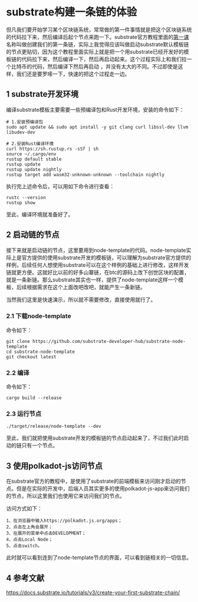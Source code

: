 # substrate构建一条链的体验

但凡我们要开始学习某个区块链系统，常常做的第一件事情就是把这个区块链系统的代码拉下来，然后编译后起个节点来跑一下。substrate官方教程里面的[第一课](https://docs.substrate.io/tutorials/v3/create-your-first-substrate-chain/)名称叫做创建我们的第一条链，实际上我觉得应该叫做启动substrate默认模板链的节点更贴切，因为这个教程里面实际上就是把一个用substrate已经开发好的模板链的代码拉下来，然后编译一下，然后再启动起来。这个过程实际上和我们拉一个比特币的代码，然后编译下然后再启动
，并没有太大的不同。不过即使是这样，我们还是要罗嗦一下，快速的把这个过程走一边。

## 1 substrate开发环境

编译substrate模板主要需要一些预编译包和Rust开发环境，安装的命令如下：
```
# 1.安装预编译包
sudo apt update && sudo apt install -y git clang curl libssl-dev llvm libudev-dev

# 2.安装Rust编译环境
curl https://sh.rustup.rs -sSf | sh
source ~/.cargo/env
rustup default stable
rustup update
rustup update nightly
rustup target add wasm32-unknown-unknown --toolchain nightly
```
执行完上述命令后，可以用如下命令进行查看：
```
rustc --version
rustup show
```

至此，编译环境就准备好了。

## 2 启动链的节点

接下来就是启动链的节点，这里要用到node-template的代码。node-template实际上是官方提供的使用substrate开发的模板链，可以理解为substrate官方提供的样例，后续任何人想使用substrate可以在这个样例的基础上进行修改，这样开发链就更方便。这就好比以前的好多山寨链，在btc的源码上改下创世区块的配置，就是一条新链。那么substrate其实也一样，提供了node-template这样一个模板，后续根据需求在这个上面改吧改吧，就能产生一条新链。

当然我们这里是快速演示，所以就不需要修改，直接使用就行了。

### 2.1 下载node-template

命令如下：
```
git clone https://github.com/substrate-developer-hub/substrate-node-template
cd substrate-node-template
git checkout latest
```

### 2.2 编译

命令如下：
```
cargo build --release
```

### 2.3 运行节点

```
./target/release/node-template --dev
```

至此，我们就把使用substrate开发的模板链的节点启动起来了，不过我们此时启动的链只有一个节点。

## 3 使用polkadot-js访问节点

在substrate官方的教程中，是使用了substrate的前端模板来访问刚才启动的节点。但是在实际的开发中，后端人员其实更多的使用polkadot-js-app来访问我们的节点，所以这里我们也使用它来访问我们的节点。

访问方式如下：
```
1、在浏览器中输入https://polkadot.js.org/apps；
2、点击左上角会展开；
3、在展开的菜单中点击DEVELOPMENT；
4、点击Local Node；
5、点击switch。
```

此时就可以看到连到了node-template节点的界面，可以看到链相关的一切信息。

## 4 参考文献

https://docs.substrate.io/tutorials/v3/create-your-first-substrate-chain/

